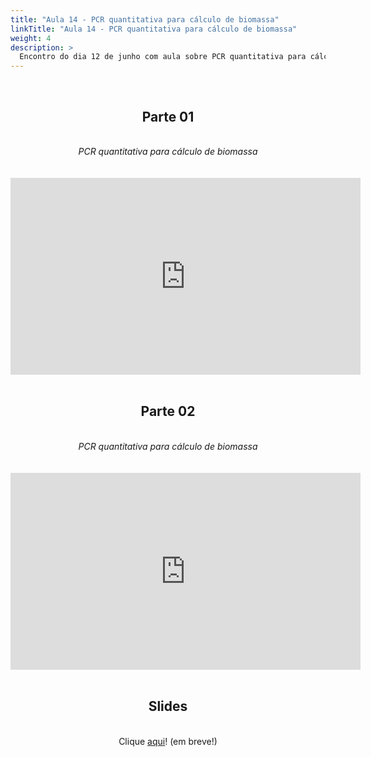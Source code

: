 ```yaml
---
title: "Aula 14 - PCR quantitativa para cálculo de biomassa"
linkTitle: "Aula 14 - PCR quantitativa para cálculo de biomassa"
weight: 4
description: >
  Encontro do dia 12 de junho com aula sobre PCR quantitativa para cálculo de biomassa
---
```


<br>
<div align="center">
<h2>Parte 01</h2>
<br>
<i>PCR quantitativa para cálculo de biomassa</i>
<br><br><br>
<iframe width="560" height="315" src="https://www.youtube.com/embed/YdjUhSFprgI" frameborder="0" allow="accelerometer; autoplay; clipboard-write; encrypted-media; gyroscope; picture-in-picture" allowfullscreen></iframe>
<br><br>

<h2>Parte 02</h2>
<br>
<i>PCR quantitativa para cálculo de biomassa</i>
<br><br><br>
<iframe width="560" height="315" src="https://www.youtube.com/embed/g821_WJsN8A" frameborder="0" allow="accelerometer; autoplay; clipboard-write; encrypted-media; gyroscope; picture-in-picture" allowfullscreen></iframe>
<br><br>

<h2>Slides</h2>
<br>
Clique <a href="">aqui</a>! (em breve!)
</div>